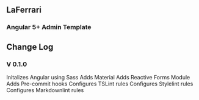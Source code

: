 ## LaFerrari
### Angular 5+ Admin Template

## Change Log

###  V 0.1.0

Initalizes Angular using Sass
Adds Material
Adds Reactive Forms Module
Adds Pre-commit hooks
Configures TSLint rules
Configures Stylelint rules
Configures Markdownlint rules
